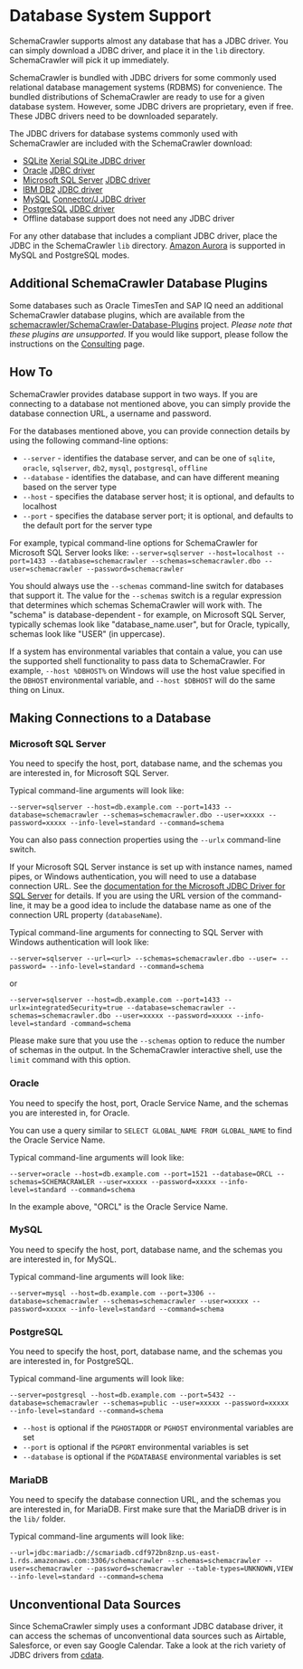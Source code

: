 # Database System Support

SchemaCrawler supports almost any database that has a JDBC driver. You can simply download a JDBC driver, and place it in the `lib` directory. SchemaCrawler will pick it up immediately.

SchemaCrawler is bundled with JDBC drivers for some commonly used relational database management systems (RDBMS) for convenience. The bundled distributions of SchemaCrawler are ready to use for a given database system. However, some JDBC drivers are proprietary, even if free. These JDBC drivers need to be downloaded separately.

The JDBC drivers for database systems commonly used with SchemaCrawler are included with the SchemaCrawler download:

- [SQLite](https://www.sqlite.org/) [Xerial SQLite JDBC driver](https://github.com/xerial/sqlite-jdbc) 
- [Oracle](https://www.oracle.com/) [JDBC driver](https://www.oracle.com/technology/software/tech/java/sqlj_jdbc/index.html)
- [Microsoft SQL Server](https://www.microsoft.com/sqlserver/) [JDBC driver](https://github.com/Microsoft/mssql-jdbc)
- [IBM DB2](https://www.ibm.com/software/data/db2/) [JDBC driver](https://www.ibm.com/support/pages/db2-jdbc-driver-versions-and-downloads)
- [MySQL](https://www.mysql.com/) [Connector/J JDBC driver](https://dev.mysql.com/downloads/connector/j/)
- [PostgreSQL](https://www.postgresql.org/) [JDBC driver](https://jdbc.postgresql.org/)
- Offline database support does not need any JDBC driver

For any other database that includes a compliant JDBC driver, place the JDBC in the
SchemaCrawler `lib` directory. [Amazon Aurora](https://aws.amazon.com/rds/aurora/) is supported 
in MySQL and PostgreSQL modes.


## Additional SchemaCrawler Database Plugins

Some databases such as Oracle TimesTen and SAP IQ need an additional SchemaCrawler database
plugins, which are available from the
[schemacrawler/SchemaCrawler-Database-Plugins](https://github.com/schemacrawler/SchemaCrawler-Database-Plugins)
project. _Please note that these plugins are unsupported._ If you would like support, please
follow the instructions on the [Consulting](consulting.html) page.


## How To

SchemaCrawler provides database support in two ways. If you are connecting to a database
not mentioned above, you can simply provide the database connection URL, a username and password.

For the databases mentioned above, you can provide connection details by using the following
command-line options:

- `--server` - identifies the database server, and can be one of `sqlite`, `oracle`, `sqlserver`,
   `db2`, `mysql`, `postgresql`, `offline`
- `--database` - identifies the database, and can have different meaning based on the server type
- `--host` - specifies the database server host; it is optional, and defaults to localhost
- `--port` - specifies the database server port; it is optional, and defaults to the default port for the server type

For example, typical command-line options for SchemaCrawler for Microsoft SQL Server looks like:
`--server=sqlserver --host=localhost --port=1433 --database=schemacrawler --schemas=schemacrawler.dbo
--user=schemacrawler --password=schemacrawler`

You should always use the `--schemas` command-line switch for databases that support it. The value
for the `--schemas` switch is a regular expression that determines which schemas SchemaCrawler will
work with. The "schema" is database-dependent - for example, on Microsoft SQL Server, typically
schemas look like "database_name.user", but for Oracle, typically, schemas look like "USER" (in uppercase).

If a system has environmental variables that contain a value, you can use the supported shell functionality to pass data to SchemaCrawler. For example, `--host %DBHOST%` on Windows will use the host value specified in the `DBHOST` environmental variable, and `--host $DBHOST` will do the same thing on Linux.

## Making Connections to a Database

### Microsoft SQL Server

You need to specify the host, port, database name, and the schemas you
are interested in, for Microsoft SQL Server.


Typical command-line arguments will look like:
```
--server=sqlserver --host=db.example.com --port=1433 --database=schemacrawler --schemas=schemacrawler.dbo --user=xxxxx --password=xxxxx --info-level=standard --command=schema
```
You can also pass connection properties using the `--urlx` command-line switch.

If your Microsoft SQL Server instance is set up with instance names, named pipes, or Windows authentication, you
will need to use a database connection URL. See the
[documentation for the Microsoft JDBC Driver for SQL Server](https://docs.microsoft.com/sql/connect/jdbc/connecting-to-sql-server-with-the-jdbc-driver)
for details. If you are using the URL version of the command-line, it may be a good idea to include the database name as one of 
the connection URL property (`databaseName`).

Typical command-line arguments for connecting to SQL Server with Windows authentication will look like:
```
--server=sqlserver --url=<url> --schemas=schemacrawler.dbo --user= --password= --info-level=standard --command=schema
```
or
```
--server=sqlserver --host=db.example.com --port=1433 --urlx=integratedSecurity=true --database=schemacrawler --schemas=schemacrawler.dbo --user=xxxxx --password=xxxxx --info-level=standard -command=schema
```

Please make sure that you use the `--schemas` option to reduce the number of schemas in the output. In the
SchemaCrawler interactive shell, use the `limit` command with this option.

### Oracle

You need to specify the host, port, Oracle Service Name, and the schemas you
are interested in, for Oracle.

You can use a query similar to `SELECT GLOBAL_NAME FROM GLOBAL_NAME`
to find the Oracle Service Name.
    
Typical command-line arguments will look like:
```
--server=oracle --host=db.example.com --port=1521 --database=ORCL --schemas=SCHEMACRAWLER --user=xxxxx --password=xxxxx --info-level=standard --command=schema
```

In the example above, "ORCL" is the Oracle Service Name.


### MySQL

You need to specify the host, port, database name, and the schemas you
are interested in, for MySQL.


Typical command-line arguments will look like:
```
--server=mysql --host=db.example.com --port=3306 --database=schemacrawler --schemas=schemacrawler --user=xxxxx --password=xxxxx --info-level=standard --command=schema
```

### PostgreSQL

You need to specify the host, port, database name, and the schemas you
are interested in, for PostgreSQL.


Typical command-line arguments will look like:
```
--server=postgresql --host=db.example.com --port=5432 --database=schemacrawler --schemas=public --user=xxxxx --password=xxxxx --info-level=standard --command=schema
```
* `--host`  is optional if the `PGHOSTADDR` or `PGHOST` environmental variables are set
* `--port`  is optional if the `PGPORT` environmental variables is set
* `--database`  is optional if the `PGDATABASE`  environmental variables is set

### MariaDB

You need to specify the database connection URL, and the schemas you are
interested in, for MariaDB. First make sure that the MariaDB driver is
in the `lib/` folder.


Typical command-line arguments will look like:
```
--url=jdbc:mariadb://scmariadb.cdf972bn8znp.us-east-1.rds.amazonaws.com:3306/schemacrawler --schemas=schemacrawler --user=schemacrawler --password=schemacrawler --table-types=UNKNOWN,VIEW --info-level=standard --command=schema
```

## Unconventional Data Sources

Since SchemaCrawler simply uses a conformant JDBC database driver, it can access the schemas of unconventional data sources such as Airtable, Salesforce, or even say Google Calendar.  Take a look at the rich variety of JDBC drivers from [cdata](https://www.cdata.com/drivers/).
